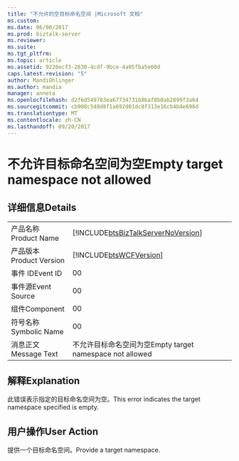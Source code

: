 ```yaml
---
title: "不允许的空目标命名空间 |Microsoft 文档"
ms.custom: 
ms.date: 06/08/2017
ms.prod: biztalk-server
ms.reviewer: 
ms.suite: 
ms.tgt_pltfrm: 
ms.topic: article
ms.assetid: 9226ecf3-2630-4cdf-9bce-4a95fba5e60d
caps.latest.revision: "5"
author: MandiOhlinger
ms.author: mandia
manager: anneta
ms.openlocfilehash: d2f6d549783ea6773473168baf8b0ab2899f3a64
ms.sourcegitcommit: cb908c540d8f1a692d01dc8f313e16cb4b4e696d
ms.translationtype: MT
ms.contentlocale: zh-CN
ms.lasthandoff: 09/20/2017
---
```

# <a name="empty-target-namespace-not-allowed"></a><span data-ttu-id="814a6-102">不允许目标命名空间为空</span><span class="sxs-lookup"><span data-stu-id="814a6-102">Empty target namespace not allowed</span></span>
## <a name="details"></a><span data-ttu-id="814a6-103">详细信息</span><span class="sxs-lookup"><span data-stu-id="814a6-103">Details</span></span>  
  
|||  
|-|-|  
|<span data-ttu-id="814a6-104">产品名称</span><span class="sxs-lookup"><span data-stu-id="814a6-104">Product Name</span></span>|[!INCLUDE[btsBizTalkServerNoVersion](../includes/btsbiztalkservernoversion-md.md)]|  
|<span data-ttu-id="814a6-105">产品版本</span><span class="sxs-lookup"><span data-stu-id="814a6-105">Product Version</span></span>|[!INCLUDE[btsWCFVersion](../includes/btswcfversion-md.md)]|  
|<span data-ttu-id="814a6-106">事件 ID</span><span class="sxs-lookup"><span data-stu-id="814a6-106">Event ID</span></span>|<span data-ttu-id="814a6-107">0</span><span class="sxs-lookup"><span data-stu-id="814a6-107">0</span></span>|  
|<span data-ttu-id="814a6-108">事件源</span><span class="sxs-lookup"><span data-stu-id="814a6-108">Event Source</span></span>|<span data-ttu-id="814a6-109">0</span><span class="sxs-lookup"><span data-stu-id="814a6-109">0</span></span>|  
|<span data-ttu-id="814a6-110">组件</span><span class="sxs-lookup"><span data-stu-id="814a6-110">Component</span></span>|<span data-ttu-id="814a6-111">0</span><span class="sxs-lookup"><span data-stu-id="814a6-111">0</span></span>|  
|<span data-ttu-id="814a6-112">符号名称</span><span class="sxs-lookup"><span data-stu-id="814a6-112">Symbolic Name</span></span>|<span data-ttu-id="814a6-113">0</span><span class="sxs-lookup"><span data-stu-id="814a6-113">0</span></span>|  
|<span data-ttu-id="814a6-114">消息正文</span><span class="sxs-lookup"><span data-stu-id="814a6-114">Message Text</span></span>|<span data-ttu-id="814a6-115">不允许目标命名空间为空</span><span class="sxs-lookup"><span data-stu-id="814a6-115">Empty target namespace not allowed</span></span>|  
  
## <a name="explanation"></a><span data-ttu-id="814a6-116">解释</span><span class="sxs-lookup"><span data-stu-id="814a6-116">Explanation</span></span>  
 <span data-ttu-id="814a6-117">此错误表示指定的目标命名空间为空。</span><span class="sxs-lookup"><span data-stu-id="814a6-117">This error indicates the target namespace specified is empty.</span></span>  
  
## <a name="user-action"></a><span data-ttu-id="814a6-118">用户操作</span><span class="sxs-lookup"><span data-stu-id="814a6-118">User Action</span></span>  
 <span data-ttu-id="814a6-119">提供一个目标命名空间。</span><span class="sxs-lookup"><span data-stu-id="814a6-119">Provide a target namespace.</span></span>